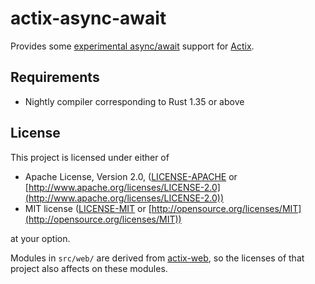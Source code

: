 actix-async-await
=================

Provides some [experimental async/await][1] support for [Actix][].

[1]: https://areweasyncyet.rs/
[Actix]: https://actix.rs/

Requirements
------------

 - Nightly compiler corresponding to Rust 1.35 or above

License
-------

This project is licensed under either of

* Apache License, Version 2.0, ([LICENSE-APACHE](LICENSE-APACHE) or [http://www.apache.org/licenses/LICENSE-2.0](http://www.apache.org/licenses/LICENSE-2.0))
* MIT license ([LICENSE-MIT](LICENSE-MIT) or [http://opensource.org/licenses/MIT](http://opensource.org/licenses/MIT))

at your option.

Modules in `src/web/` are derived from [actix-web][], so the licenses of that project also affects on these modules.

[actix-web]: https://github.com/actix/actix-web
